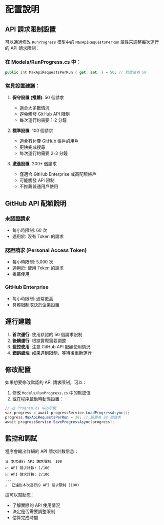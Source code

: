 # 配置說明

## API 請求限制設置

可以通過修改 `RunProgress` 模型中的 `MaxApiRequestsPerRun` 屬性來調整每次運行的 API 請求限制：

### 在 Models/RunProgress.cs 中：
```csharp
public int MaxApiRequestsPerRun { get; set; } = 50; // 默認值為 50
```

### 常見設置建議：

1. **保守設置 (推薦)**: 50 個請求
   - 適合大多數情況
   - 避免觸發 GitHub API 限制
   - 每次運行約需要 1-2 分鐘

2. **標準設置**: 100 個請求
   - 適合有付費 GitHub 帳戶的用戶
   - 更快完成搜尋
   - 每次運行約需要 2-3 分鐘

3. **激進設置**: 200+ 個請求
   - 僅適合 GitHub Enterprise 或高配額帳戶
   - 可能觸發 API 限制
   - 不推薦普通用戶使用

## GitHub API 配額說明

### 未認證請求
- 每小時限制: 60 次
- 適用於: 沒有 Token 的請求

### 認證請求 (Personal Access Token)
- 每小時限制: 5,000 次
- 適用於: 使用 Token 的請求
- 推薦使用

### GitHub Enterprise
- 每小時限制: 通常更高
- 具體限制取決於企業設置

## 運行建議

1. **首次運行**: 使用默認的 50 個請求限制
2. **後續運行**: 根據實際需要調整
3. **監控使用**: 注意 GitHub API 配額使用情況
4. **錯誤處理**: 如果遇到限制，等待後重新運行

## 修改配置

如果想要修改默認的 API 請求限制，可以：

1. 修改 `Models/RunProgress.cs` 中的默認值
2. 或在程序啟動時動態設置：

```csharp
// 在 Program.cs 中的示例
var progress = await progressService.LoadProgressAsync();
progress.MaxApiRequestsPerRun = 30; // 設置為 30 個請求
await progressService.SaveProgressAsync(progress);
```

## 監控和調試

程序會輸出詳細的 API 請求計數信息：
```
📊 本次運行 API 請求限制: 100
📈 API 請求計數: 1/100
📈 API 請求計數: 2/100
...
⚠️  已達到本次運行的 API 請求限制 (100)
```

這可以幫助您：
- 了解實際的 API 使用情況
- 決定是否需要調整限制
- 估算完成時間
